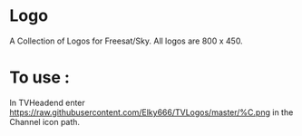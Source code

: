 # Logo

A Collection of Logos for Freesat/Sky.  All logos are 800 x 450.

# To use : 
In TVHeadend enter https://raw.githubusercontent.com/Elky666/TVLogos/master/%C.png in the Channel icon path.
